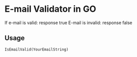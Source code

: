 # E-mail Validator in GO
If e-mail is valid: response true
E-mail is invalid: response false
## Usage
```
IsEmailValid(YourEmailString)
```

